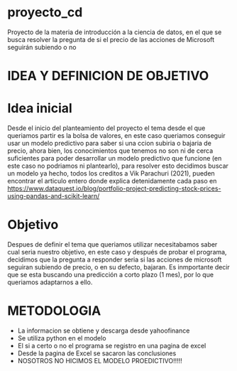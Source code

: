 # proyecto_cd
Proyecto de la materia de introducción a la ciencia de datos, en el que se busca resolver la pregunta de si el precio de las acciones de Microsoft seguirán subiendo o no

# IDEA Y DEFINICION DE OBJETIVO
  # Idea inicial
Desde el inicio del planteamiento del proyecto el tema desde el que queriamos partir es la bolsa de valores, en este caso queriamos conseguir usar un modelo predictivo para saber si una ccion subiria o bajaria de precio, ahora bien, los conocimientos que tenemos no son ni de cerca suficientes para poder desarrollar un modelo predictivo que funcione (en este caso no podriamos ni plantearlo), para resolver esto decidimos buscar un modelo ya hecho, todos los creditos a Vik Parachuri (2021), pueden encontrar el articulo entero donde explica detenidamente cada paso en https://www.dataquest.io/blog/portfolio-project-predicting-stock-prices-using-pandas-and-scikit-learn/
  # Objetivo
Despues de definir el tema que queriamos utilizar necesitabamos saber cual seria nuestro objetivo, en este caso y después de probar el programa, decidimos que la pregunta a responder seria si las acciones de microsoft seguiran subiendo de precio, o en su defecto, bajaran. Es inmportante decir que se esta buscando una predicción a corto plazo (1 mes), por lo que queriamos adaptarnos a ello.

# METODOLOGIA
- La informacion se obtiene y descarga desde yahoofinance
- Se utiliza python en el modelo
- El si a certo o no el programa se registro en una pagina de excel
- Desde la pagina de Excel se sacaron las conclusiones
- NOSOTROS NO HICIMOS EL MODELO PROEDICTIVO!!!!!
